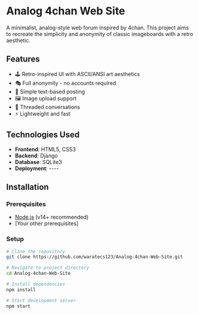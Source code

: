 # Analog 4chan Web Site

A minimalist, analog-style web forum inspired by 4chan. This project aims to recreate the simplicity and anonymity of classic imageboards with a retro aesthetic.


## Features

- 🕹️ Retro-inspired UI with ASCII/ANSI art aesthetics
- 🎭 Full anonymity - no accounts required
- 📝 Simple text-based posting
- 🖼️ Image upload support
- 🧵 Threaded conversations
- ⚡ Lightweight and fast

## Technologies Used

- **Frontend**: HTML5, CSS3
- **Backend**: Django
- **Database**: SQLite3
- **Deployment**: ----

## Installation

### Prerequisites
- [Node.js](https://nodejs.org/) (v14+ recommended)
- [Your other prerequisites]

### Setup
```bash
# Clone the repository
git clone https://github.com/waratecs123/Analog-4chan-Web-Site.git

# Navigate to project directory
cd Analog-4chan-Web-Site

# Install dependencies
npm install

# Start development server
npm start
